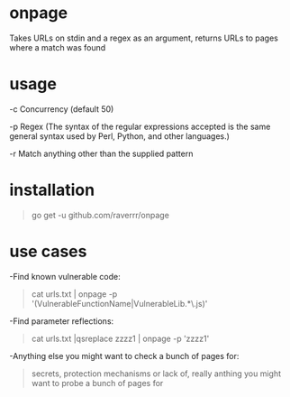 # onpage
Takes URLs on stdin and a regex as an argument, returns URLs to pages where a match was found

# usage
  -c Concurrency (default 50)
  
  -p Regex (The syntax of the regular expressions accepted is the same general syntax used by Perl, Python, and other languages.)
  
  -r Match anything other than the supplied pattern
# installation
> go get -u github.com/raverrr/onpage

# use cases
-Find known vulnerable code:
>  cat urls.txt | onpage -p '(VulnerableFunctionName|VulnerableLib.*\\.js)'
  
-Find parameter reflections:
>  cat urls.txt |qsreplace zzzz1 | onpage -p 'zzzz1'
  
-Anything else you might want to check a bunch of pages for:
>  secrets, protection mechanisms or lack of, really anthing you might want to probe a bunch of pages for
  
  
  

